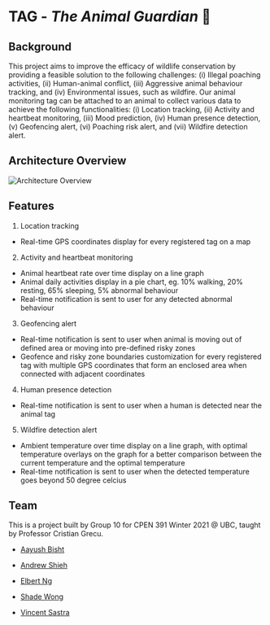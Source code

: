 # TAG - *The Animal Guardian* 🐘

## Background

This project aims to improve the efficacy of wildlife conservation by providing a feasible solution to the following challenges: (i) Illegal poaching activities, (ii) Human-animal conflict, (iii) Aggressive animal behaviour tracking, and (iv) Environmental issues, such as wildfire. Our animal monitoring tag can be attached to an animal to collect various data to achieve the following functionalities: (i) Location tracking, (ii) Activity and heartbeat monitoring, (iii) Mood prediction, (iv) Human presence detection, (v) Geofencing alert, (vi) Poaching risk alert, and (vii) Wildfire detection alert.


## Architecture Overview

![Architecture Overview](https://github.com/shade-12/tag/blob/main/docs/img/Architecture_Overview.png?raw=true)


## Features

1. Location tracking
 - Real-time GPS coordinates display for every registered tag on a map

2. Activity and heartbeat monitoring 
 - Animal heartbeat rate over time display on a line graph 
 - Animal daily activities display in a pie chart, eg. 10% walking, 20% resting, 65% sleeping, 5% abnormal behaviour
 - Real-time notification is sent to user for any detected abnormal behaviour

3. Geofencing alert
 - Real-time notification is sent to user when animal is moving out of defined area or moving into pre-defined risky zones
 - Geofence and risky zone boundaries customization for every registered tag with multiple GPS coordinates that form an enclosed area when connected with adjacent coordinates

4. Human presence detection
 - Real-time notification is sent to user when a human is detected near the animal tag

5. Wildfire detection alert
- Ambient temperature over time display on a line graph, with optimal temperature overlays on the graph for a better comparison between the current temperature and the optimal temperature
- Real-time notification is sent to user when the detected temperature goes beyond 50 degree celcius


## Team

This is a project built by Group 10 for CPEN 391 Winter 2021 @ UBC, taught by Professor Cristian Grecu.

- [Aayush Bisht](https://github.com/bisht10)

- [Andrew Shieh](https://github.com/Shiehand)

- [Elbert Ng](https://github.com/ngelbert)

- [Shade Wong](https://github.com/shade-12)

- [Vincent Sastra](https://github.com/VincentSastra)